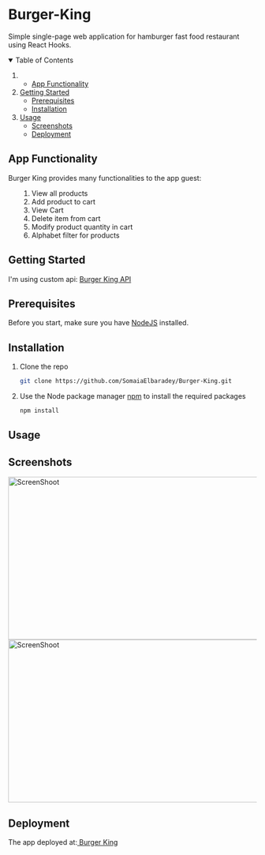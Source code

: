 

# Burger-King
Simple single-page web application for hamburger fast food restaurant using React Hooks.

<details open="open">
  <summary>Table of Contents</summary>
  <ol>
    <li>
      <ul>
        <li><a href="#app-functionality">App Functionality</a></li>
      </ul>
    </li>
    <li>
      <a href="#getting-started">Getting Started</a>
      <ul>
        <li><a href="#prerequisites">Prerequisites</a></li>
        <li><a href="#installation">Installation</a></li>
      </ul>
    </li>
    <li><a href="#usage">Usage</a>
    <ul>
        <li><a href="#screenshots">Screenshots</a></li>
        <li><a href="#deployment">Deployment</a></li>
      </ul></li>
  </ol>
</details>

## App Functionality
Burger King provides many functionalities to the app guest:
<ul>
  <ol>
    <li>View all products</li>
    <li>Add product to cart</li>
    <li>View Cart </li>
    <li>Delete item from cart</li>
    <li>Modify product quantity in cart</li>
    <li>Alphabet filter for products</li>
  </ol>
</ul>
 
 ## Getting Started
I'm using custom api: <a href="https://burgerking-api.herokuapp.com/">Burger King API</a>

## Prerequisites
Before you start, make sure you have <a href="https://nodejs.org/en/download/">NodeJS</a> installed.

## Installation
1. Clone the repo
   ```sh
   git clone https://github.com/SomaiaElbaradey/Burger-King.git
   ```
2. Use the Node package manager <a href="https://www.npmjs.com/">npm</a> to install the required packages
   ```sh
   npm install
   ```
  
  
## Usage

## Screenshots
<img src="https://i.ibb.co/qCjhQmc/11.jpg" width="655" height="330" alt="ScreenShoot">
<img src="https://i.ibb.co/ZKqfd8w/2.jpg" width="655" height="330" alt="ScreenShoot">

   
## Deployment
The app deployed at:<a href="https://burger-king-burger.herokuapp.com/"> Burger King </a>

